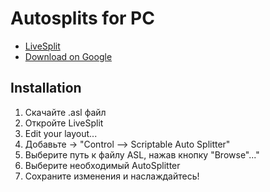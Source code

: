# Autosplits for PC
- [LiveSplit](https://github.com/LiveSplit/LiveSplit/releases "LiveSplit on github")
- [Download on Google](https://drive.google.com/drive/folders/1Xtq9OhefADxgdqgUJPFXn8zQKq38YRgt?usp=sharing "Link on Google")
## Installation
1. Скачайте .asl файл
2. Откройте LiveSplit
3. Edit your layout...
4. Добавьте -> "Control –> Scriptable Auto Splitter"
5. Выберите путь к файлу ASL, нажав кнопку "Browse"..."
6. Выберите необходимый AutoSplitter
7. Сохраните изменения и наслаждайтесь!

